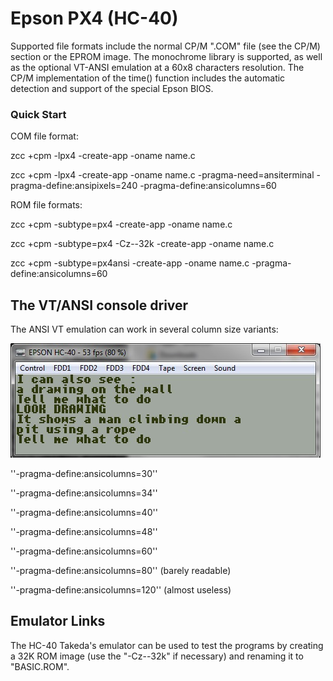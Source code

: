 # Epson PX4 (HC-40)

Supported file formats include the normal CP/M ".COM" file (see the CP/M) section or the EPROM image.
The monochrome library is supported, as well as the optional VT-ANSI emulation at a 60x8 characters resolution.
The CP/M implementation of the time() function includes the automatic detection and support of the special Epson BIOS.




### Quick Start

COM file format:

  zcc +cpm -lpx4  -create-app -oname name.c

  zcc +cpm -lpx4  -create-app -oname name.c -pragma-need=ansiterminal -pragma-define:ansipixels=240 -pragma-define:ansicolumns=60


ROM file formats:

  zcc +cpm -subtype=px4  -create-app -oname name.c

  zcc +cpm -subtype=px4 -Cz--32k -create-app -oname name.c

  zcc +cpm -subtype=px4ansi  -create-app -oname name.c -pragma-define:ansicolumns=60


## The VT/ANSI console driver

The ANSI VT emulation can work in several column size variants:

![](images/platform/adva_px4.jpg)

''-pragma-define:ansicolumns=30''

''-pragma-define:ansicolumns=34''

''-pragma-define:ansicolumns=40''

''-pragma-define:ansicolumns=48''

''-pragma-define:ansicolumns=60''

''-pragma-define:ansicolumns=80''     (barely readable)

''-pragma-define:ansicolumns=120''    (almost useless)

## Emulator Links

The HC-40 Takeda's emulator can be used to test the programs by creating a 32K ROM image (use the "-Cz--32k" if necessary) and renaming it to "BASIC.ROM".
